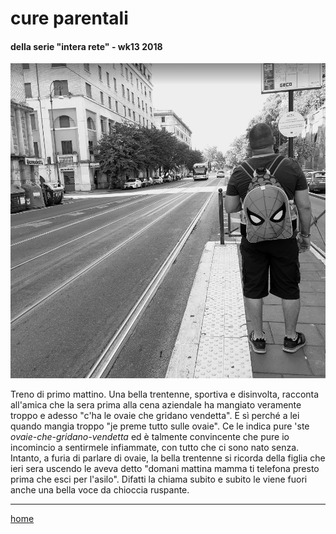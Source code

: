 # cure parentali

#### della serie "intera rete" - wk13 2018
![](/interarete063.png "Testaccio - via Marmorata")   

Treno di primo mattino. Una bella trentenne, sportiva e disinvolta, racconta all'amica che la sera prima alla cena aziendale ha mangiato veramente troppo e adesso "c'ha le ovaie che gridano vendetta". E sì perché a lei quando mangia troppo "je preme tutto sulle ovaie". Ce le indica pure 'ste *ovaie-che-gridano-vendetta* ed è talmente convincente che pure io incomincio a sentirmele infiammate, con tutto che ci sono nato senza.  
Intanto, a furia di parlare di ovaie, la bella trentenne si ricorda della figlia che ieri sera uscendo le aveva detto "domani mattina mamma ti telefona presto prima che esci per l'asilo". Difatti la chiama subito e subito le viene fuori anche una bella voce da chioccia ruspante.

---  
[home](/interarete.md) 

